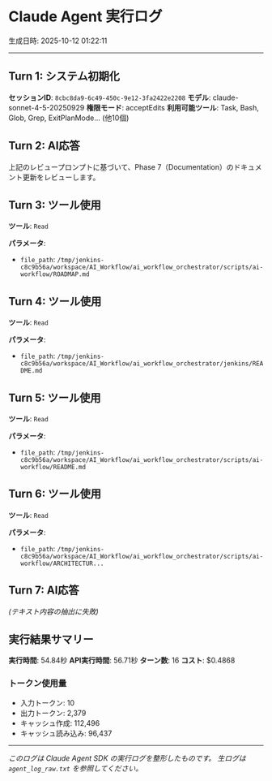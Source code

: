 # Claude Agent 実行ログ

生成日時: 2025-10-12 01:22:11

---

## Turn 1: システム初期化

**セッションID**: `8cbc8da9-6c49-450c-9e12-3fa2422e2208`
**モデル**: claude-sonnet-4-5-20250929
**権限モード**: acceptEdits
**利用可能ツール**: Task, Bash, Glob, Grep, ExitPlanMode... (他10個)

## Turn 2: AI応答

上記のレビュープロンプトに基づいて、Phase 7（Documentation）のドキュメント更新をレビューします。

## Turn 3: ツール使用

**ツール**: `Read`

**パラメータ**:
- `file_path`: `/tmp/jenkins-c8c9b56a/workspace/AI_Workflow/ai_workflow_orchestrator/scripts/ai-workflow/ROADMAP.md`

## Turn 4: ツール使用

**ツール**: `Read`

**パラメータ**:
- `file_path`: `/tmp/jenkins-c8c9b56a/workspace/AI_Workflow/ai_workflow_orchestrator/jenkins/README.md`

## Turn 5: ツール使用

**ツール**: `Read`

**パラメータ**:
- `file_path`: `/tmp/jenkins-c8c9b56a/workspace/AI_Workflow/ai_workflow_orchestrator/scripts/ai-workflow/README.md`

## Turn 6: ツール使用

**ツール**: `Read`

**パラメータ**:
- `file_path`: `/tmp/jenkins-c8c9b56a/workspace/AI_Workflow/ai_workflow_orchestrator/scripts/ai-workflow/ARCHITECTUR...`

## Turn 7: AI応答

*(テキスト内容の抽出に失敗)*

## 実行結果サマリー

**実行時間**: 54.84秒
**API実行時間**: 56.71秒
**ターン数**: 16
**コスト**: $0.4868

### トークン使用量
- 入力トークン: 10
- 出力トークン: 2,379
- キャッシュ作成: 112,496
- キャッシュ読み込み: 96,437

---

*このログは Claude Agent SDK の実行ログを整形したものです。*
*生ログは `agent_log_raw.txt` を参照してください。*